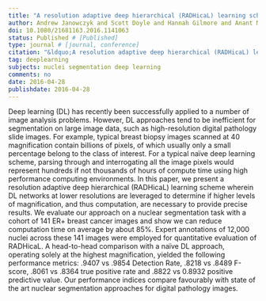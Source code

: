 ```yaml
---
title: "A resolution adaptive deep hierarchical (RADHicaL) learning scheme applied to nuclear segmentation of digital pathology images"
author: Andrew Janowczyk and Scott Doyle and Hannah Gilmore and Anant Madabhushi
doi: 10.1080/21681163.2016.1141063
status: Published # [Published]
type: journal # [journal, conference]
citation: "&ldquo;A resolution adaptive deep hierarchical (RADHicaL) learning scheme applied to nuclear segmentation of digital pathology images,&rdquo; <em>Computer Methods in Biomechanics and Biomedical Engineering: Imaging &amp; Visualization</em> (2018) <b>6</b>(3):270-276."
tag: deeplearning
subjects: nuclei segmentation deep learning
comments: no
date: 2016-04-28
publishdate: 2016-04-28
---
```


Deep learning (DL) has recently been successfully applied to a number of image
analysis problems. However, DL approaches tend to be inefficient for
segmentation on large image data, such as high-resolution digital pathology
slide images. For example, typical breast biopsy images scanned at 40
magnification contain billions of pixels, of which usually only a small
percentage belong to the class of interest. For a typical naïve deep learning
scheme, parsing through and interrogating all the image pixels would represent
hundreds if not thousands of hours of compute time using high performance
computing environments. In this paper, we present a resolution adaptive deep
hierarchical (RADHicaL) learning scheme wherein DL networks at lower resolutions
are leveraged to determine if higher levels of magnification, and thus
computation, are necessary to provide precise results. We evaluate our approach
on a nuclear segmentation task with a cohort of 141 ER+ breast cancer images and
show we can reduce computation time on average by about 85%. Expert annotations
of 12,000 nuclei across these 141 images were employed for quantitative
evaluation of RADHicaL. A head-to-head comparison with a naïve DL approach,
operating solely at the highest magnification, yielded the following performance
metrics: .9407 vs .9854 Detection Rate, .8218 vs .8489 F-score, .8061 vs .8364
true positive rate and .8822 vs 0.8932 positive predictive value. Our
performance indices compare favourably with state of the art nuclear
segmentation approaches for digital pathology images.
